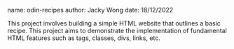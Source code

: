 name: odin-recipes
author: Jacky Wong
date: 18/12/2022

This project involves building a simple HTML website that 
outlines a basic recipe. This project aims to demonstrate the 
implementation of fundamental HTML features such as tags, classes, 
divs, links, etc.
